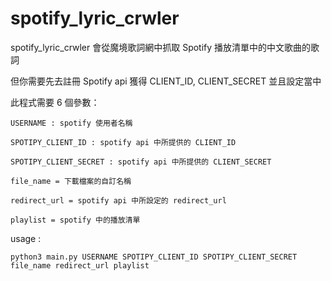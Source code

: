 # spotify_lyric_crwler
spotify_lyric_crwler 會從魔境歌詞網中抓取 Spotify 播放清單中的中文歌曲的歌詞

但你需要先去註冊 Spotify api 獲得 CLIENT_ID, CLIENT_SECRET 並且設定當中


此程式需要 6 個參數：

    USERNAME : spotify 使用者名稱

    SPOTIPY_CLIENT_ID : spotify api 中所提供的 CLIENT_ID

    SPOTIPY_CLIENT_SECRET : spotify api 中所提供的 CLIENT_SECRET

    file_name = 下載檔案的自訂名稱

    redirect_url = spotify api 中所設定的 redirect_url

    playlist = spotify 中的播放清單

    
usage : 

    python3 main.py USERNAME SPOTIPY_CLIENT_ID SPOTIPY_CLIENT_SECRET file_name redirect_url playlist
